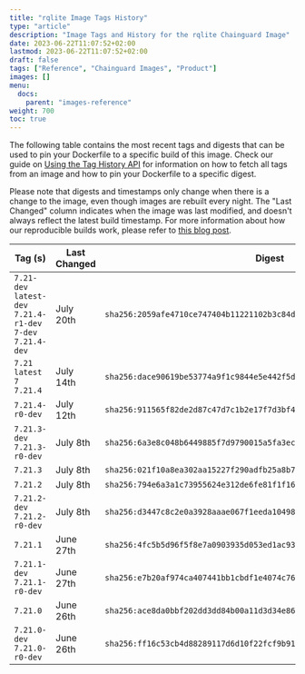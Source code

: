 ```yaml
---
title: "rqlite Image Tags History"
type: "article"
description: "Image Tags and History for the rqlite Chainguard Image"
date: 2023-06-22T11:07:52+02:00
lastmod: 2023-06-22T11:07:52+02:00
draft: false
tags: ["Reference", "Chainguard Images", "Product"]
images: []
menu:
  docs:
    parent: "images-reference"
weight: 700
toc: true
---
```


The following table contains the most recent tags and digests that can be used to pin your Dockerfile to a specific build of this image. Check our guide on [Using the Tag History API](/chainguard/chainguard-images/using-the-tag-history-api/) for information on how to fetch all tags from an image and how to pin your Dockerfile to a specific digest.

Please note that digests and timestamps only change when there is a change to the image, even though images are rebuilt every night. The "Last Changed" column indicates when the image was last modified, and doesn't always reflect the latest build timestamp. For more information about how our reproducible builds work, please refer to [this blog post](https://www.chainguard.dev/unchained/reproducing-chainguards-reproducible-image-builds).

| Tag (s)                                                       | Last Changed | Digest                                                                    |
|---------------------------------------------------------------|--------------|---------------------------------------------------------------------------|
|  `7.21-dev` `latest-dev` `7.21.4-r1-dev` `7-dev` `7.21.4-dev` | July 20th    | `sha256:2059afe4710ce747404b11221102b3c84d3000ad51096ccdc6f62e4afe2db248` |
|  `7.21` `latest` `7` `7.21.4`                                 | July 14th    | `sha256:dace90619be53774a9f1c9844e5e442f5d8607bfadfb5a1e0c8e52dbd0d2c370` |
|  `7.21.4-r0-dev`                                              | July 12th    | `sha256:911565f82de2d87c47d7c1b2e17f7d3bf4fed9f41037187de1a3ed7d3083eb14` |
|  `7.21.3-dev` `7.21.3-r0-dev`                                 | July 8th     | `sha256:6a3e8c048b6449885f7d9790015a5fa3ece3bc22d298a190712eb0e7841250b8` |
|  `7.21.3`                                                     | July 8th     | `sha256:021f10a8ea302aa15227f290adfb25a8b7175fdee9d5de6e420c6e15ca9c1b79` |
|  `7.21.2`                                                     | July 8th     | `sha256:794e6a3a1c73955624e312de6fe81f1f16fa3a6c794dc5c44c669877dca909ae` |
|  `7.21.2-dev` `7.21.2-r0-dev`                                 | July 8th     | `sha256:d3447c8c2e0a3928aaae067f1eeda104986fc039a3d1690350fa1f6dc08fdfaf` |
|  `7.21.1`                                                     | June 27th    | `sha256:4fc5b5d96f5f8e7a0903935d053ed1ac936d5b1ccdc1df25914805e625f9a598` |
|  `7.21.1-dev` `7.21.1-r0-dev`                                 | June 27th    | `sha256:e7b20af974ca407441bb1cbdf1e4074c76ba2b309f4a681a067a930d58549bfd` |
|  `7.21.0`                                                     | June 26th    | `sha256:ace8da0bbf202dd3dd84b00a11d3d34e860cfdc7c1926d0c4c74de1002070223` |
|  `7.21.0-dev` `7.21.0-r0-dev`                                 | June 26th    | `sha256:ff16c53cb4d88289117d6d10f22fcf9b9184e78891248be23c628534398d5d47` |
